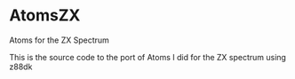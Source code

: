 # AtomsZX
Atoms for the ZX Spectrum

[logo]:https://www.dropbox.com/s/0oqrv5al9e0irk9/LoadingScreen.png?dl=1

This is the source code to the port of Atoms I did for the ZX spectrum using z88dk
